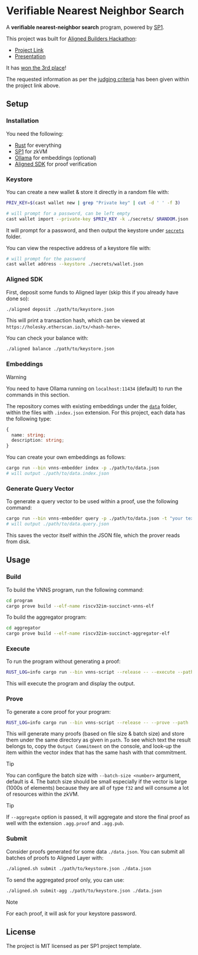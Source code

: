 # Verifiable Nearest Neighbor Search

A **verifiable nearest-neighbor search** program, powered by [SP1](https://github.com/succinctlabs/sp1).

This project was built for [Aligned Builders Hackathon](https://devfolio.co/alignedhackathon/):

- [Project Link](https://devfolio.co/projects/verifiable-similarity-27b9)
- [Presentation](./vnns-presentation.pdf)

It has [won the 3rd place](https://x.com/alignedlayer/status/1862163883567559092)!

The requested information as per the [judging criteria](https://mirror.xyz/0x7794D1c55568270A81D8Bf39e1bcE96BEaC10901/JnG4agqhW0oiskZJgcFdi9SLKvqkTBrbXkuk1nT6lxk) has been given within the project link above.

## Setup

### Installation

You need the following:

- [Rust](https://rustup.rs/) for everything
- [SP1](https://docs.succinct.xyz/getting-started/install.html) for zkVM
- [Ollama](https://ollama.com/) for embeddings (optional)
- [Aligned SDK](https://docs.alignedlayer.com/introduction/1_try_aligned#quickstart) for proof verification

### Keystore

You can create a new wallet & store it directly in a random file with:

```sh
PRIV_KEY=$(cast wallet new | grep "Private key" | cut -d ' ' -f 3)

# will prompt for a password, can be left empty
cast wallet import --private-key $PRIV_KEY -k ./secrets/ $RANDOM.json
```

It will prompt for a password, and then output the keystore under [`secrets`](./secrets/) folder.

You can view the respective address of a keystore file with:

```sh
# will prompt for the password
cast wallet address --keystore ./secrets/wallet.json
```

### Aligned SDK

First, deposit some funds to Aligned layer (skip this if you already have done so):

```sh
./aligned deposit ./path/to/keystore.json
```

This will print a transaction hash, which can be viewed at `https://holesky.etherscan.io/tx/<hash-here>`.

You can check your balance with:

```sh
./aligned balance ./path/to/keystore.json
```

### Embeddings

> [!WARNING]
>
> You need to have Ollama running on `localhost:11434` (default) to run the commands in this section.

The repository comes with existing embeddings under the [`data`](./data/) folder, within the files with `.index.json` extension. For this project, each data has the following type:

```ts
{
  name: string;
  description: string;
}
```

You can create your own embeddings as follows:

```sh
cargo run --bin vnns-embedder index -p ./path/to/data.json
# will output ./path/to/data.index.json
```

### Generate Query Vector

To generate a query vector to be used within a proof, use the following command:

```sh
cargo run --bin vnns-embedder query -p ./path/to/data.json -t "your text to be converted here"
# will output ./path/to/data.query.json
```

This saves the vector itself within the JSON file, which the prover reads from disk.

## Usage

### Build

To build the VNNS program, run the following command:

```sh
cd program
cargo prove build --elf-name riscv32im-succinct-vnns-elf
```

To build the aggregator program:

```sh
cd aggregator
cargo prove build --elf-name riscv32im-succinct-aggregator-elf
```

### Execute

To run the program without generating a proof:

```sh
RUST_LOG=info cargo run --bin vnns-script --release -- --execute --path ./data/foods-small.json
```

This will execute the program and display the output.

### Prove

To generate a core proof for your program:

```sh
RUST_LOG=info cargo run --bin vnns-script --release -- --prove --path ./data/foods-small.json
```

This will generate many proofs (based on file size & batch size) and store them under the same directory as given in `path`. To see which text the result belongs to, copy the `Output Commitment` on the console, and look-up the item within the vector index that has the same hash with that commitment.

> [!TIP]
>
> You can configure the batch size with `--batch-size <number>` argument, default is 4.
> The batch size should be small especially if the vector is large (1000s of elements) because they are all of type `f32` and will consume a lot of resources within the zkVM.

> [!TIP]
>
> If `--aggregate` option is passed, it will aggregate and store the final proof as well with the extension `.agg.proof` and `.agg.pub`.

### Submit

Consider proofs generated for some data `./data.json`. You can submit all batches of proofs to Aligned Layer with:

```sh
./aligned.sh submit ./path/to/keystore.json ./data.json
```

To send the aggregated proof only, you can use:

```sh
./aligned.sh submit-agg ./path/to/keystore.json ./data.json
```

> [!NOTE]
>
> For each proof, it will ask for your keystore password.

## License

The project is MIT licensed as per SP1 project template.
